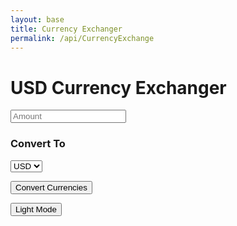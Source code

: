 ```yaml
---
layout: base
title: Currency Exchanger
permalink: /api/CurrencyExchange
---
```


<style>

body {
transition: background-color 0.3s, color 0.3s;
}
button.lightmode {
color:rgb(124, 118, 117);
border: 2px inset;
border-radius: 5px;
}
button.darkmode {
color: #000036;
border: 2px inset;
border-radius: 5px;
}
body.lightmode {
color: #ffffff;
background-color: #ffffff;
}
body.darkmode {
color: #1c1c1c;
background-color: #1c1c1c;
}
select.lightmode {
color:rgb(124, 118, 117);
border: 2px inset;
border-radius: 5px;
}
select.darkmode {
color: #000036;
border: 2px inset;
border-radius: 5px;
}
input.lightmode {
color:rgb(124, 118, 117);
border: 2px inset;
border-radius: 5px;
}
input.darkmode {
color: #000036;
border: 2px inset;
border-radius: 5px;
}
</style>

<body>

<h1>USD Currency Exchanger</h1>

<input id="amount" type="number" placeholder="Amount">

<h3>Convert To</h3>
<select id="Convert to">
    <option>USD</option>
    <option>EUR</option>
    <option>CAD</option>
    <option>CNY</option>
    <option>ZAR</option>
</select>


<button onclick="conversion()"> Convert Currencies</button>
<div id="result"></div>
<button onclick="colormode()"> Light Mode </button>

<script>


async function conversion() {
    const amount = document.getElementById("amount").value;
    const convertTo = document.getElementById("Convert to").value;
    const converter = await fetch(`https://api.freecurrencyapi.com/v1/latest?apikey=fca_live_kbReXEndi2qtPBsupWuLTRPhWR2zFbY1tXW9jXXL&currencies=EUR%2CUSD%2CCAD%2CCNY%2CZAR`);
    const converting = await res.json();
    const rate = data.data[toCurrency];
    const result = amount * rate;

    if(amount <= 0) {
        document.getElementById("result").innerText = "Please enter a valid amount.";
        return;
    }

    document.getElementById("result").innerText = `${amount} USD = ${converted.toFixed(2)} ${toCurrency}`;
}

function colormode() {
    const body = document.body;
    const button = document.getElementById("themeToggle");
    const savedmode = localStorage.getItem("theme");
    body.classList = savedmode;
    button.classlist = savedmode;

if (body.classList.contains("lightmode")) {
    body.classList.remove("lightmode");
    body.classList.add("darkmode");
    button.classList.remove("lightmode");
    button.classList.add("darkmode");
    button.innerText = "Light Mode";
    localStorage.setItem("theme", "darkmode");
    } else {
    body.classList.remove("darkmode");
    body.classList.add("lightmode");
    button.classList.remove("darkmode");
    button.classList.add("lightmode");
    button.innerText = "Dark Mode";
    localStorage.setItem("theme", "lightmode");
    }

}



</script>

</body>